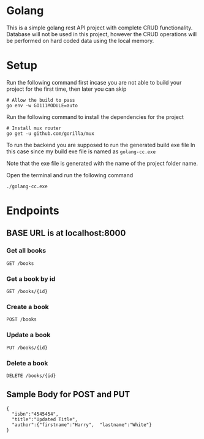 # Golang

This is a simple golang rest API project with complete CRUD functionality.
Database will not be used in this project, however the CRUD operations will be performed on hard coded data using the local memory.

# Setup
Run the following command first incase you are not able to build your project for the first time, then later you can skip

```
# Allow the build to pass
go env -w GO111MODULE=auto
```

Run the following command to install the dependencies for the project

```
# Install mux router
go get -u github.com/gorilla/mux
```

To run the backend you are supposed to run the generated build exe file 
In this case since my build exe file is named as `golang-cc.exe`

Note that the exe file is generated with the name of the project folder name. 

Open the terminal and run the following command
```
./golang-cc.exe
```

# Endpoints
## BASE URL is at localhost:8000 
### Get all books
```
GET /books
```

### Get a book by id
```
GET /books/{id}
```

### Create a book
```
POST /books
```

### Update a book
```
PUT /books/{id}
```

### Delete a book
```
DELETE /books/{id}
```

## Sample Body for POST and PUT
```
{
  "isbn":"4545454",
  "title":"Updated Title",
  "author":{"firstname":"Harry",  "lastname":"White"}
}
```
